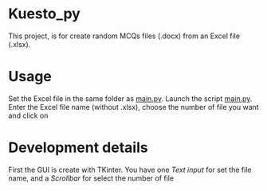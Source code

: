 # Kuesto_py
This project, is for create random MCQs files (.docx) from an Excel file (.xlsx).

# Usage
Set the Excel file in the same folder as [main.py](main.py). Launch the script [main.py](main.py). Enter the Excel file name (without .xlsx), choose the number of file you want and click on

# Development details
First the GUI is create with TKinter. You have one *Text input* for set the file name, and a *Scrollbar* for select the number of file
